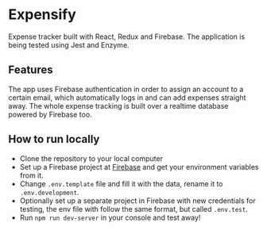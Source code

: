 # Expensify

Expense tracker built with React, Redux and Firebase. The application is being tested using Jest and Enzyme.

## Features

The app uses Firebase authentication in order to assign an account to a certain email, which automatically logs in and can add expenses straight away. The whole expense tracking is built over a realtime database powered by Firebase too.

## How to run locally

- Clone the repository to your local computer
- Set up a Firebase project at [Firebase](https://firebase.google.com/) and get your environment variables from it.
- Change `.env.template` file and fill it with the data, rename it to `.env.development`.
- Optionally set up a separate project in Firebase with new credentials for testing, the env file with follow the same format, but called `.env.test`.
- Run `npm run dev-server` in your console and test away!

